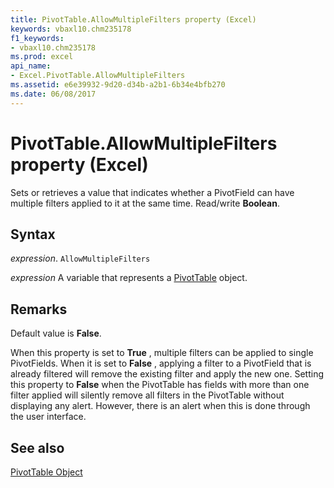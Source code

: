 ```yaml
---
title: PivotTable.AllowMultipleFilters property (Excel)
keywords: vbaxl10.chm235178
f1_keywords:
- vbaxl10.chm235178
ms.prod: excel
api_name:
- Excel.PivotTable.AllowMultipleFilters
ms.assetid: e6e39932-9d20-d34b-a2b1-6b34e4bfb270
ms.date: 06/08/2017
---
```



# PivotTable.AllowMultipleFilters property (Excel)

Sets or retrieves a value that indicates whether a PivotField can have multiple filters applied to it at the same time. Read/write  **Boolean**.


## Syntax

_expression_. `AllowMultipleFilters`

_expression_ A variable that represents a [PivotTable](Excel.PivotTable.md) object.


## Remarks

Default value is  **False**.

When this property is set to  **True** , multiple filters can be applied to single PivotFields. When it is set to **False** , applying a filter to a PivotField that is already filtered will remove the existing filter and apply the new one. Setting this property to **False** when the PivotTable has fields with more than one filter applied will silently remove all filters in the PivotTable without displaying any alert. However, there is an alert when this is done through the user interface.


## See also


[PivotTable Object](Excel.PivotTable.md)

